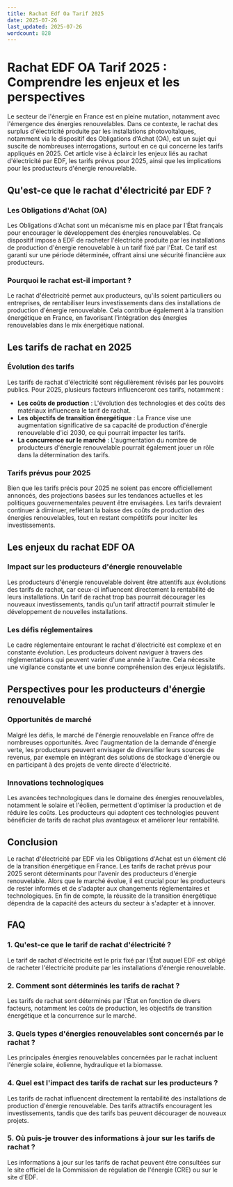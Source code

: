 ```yaml
---
title: Rachat Edf Oa Tarif 2025
date: 2025-07-26
last_updated: 2025-07-26
wordcount: 828
---
```


# Rachat EDF OA Tarif 2025 : Comprendre les enjeux et les perspectives

Le secteur de l'énergie en France est en pleine mutation, notamment avec l'émergence des énergies renouvelables. Dans ce contexte, le rachat des surplus d'électricité produite par les installations photovoltaïques, notamment via le dispositif des Obligations d'Achat (OA), est un sujet qui suscite de nombreuses interrogations, surtout en ce qui concerne les tarifs appliqués en 2025. Cet article vise à éclaircir les enjeux liés au rachat d'électricité par EDF, les tarifs prévus pour 2025, ainsi que les implications pour les producteurs d'énergie renouvelable.

## Qu'est-ce que le rachat d'électricité par EDF ?

### Les Obligations d'Achat (OA)

Les Obligations d'Achat sont un mécanisme mis en place par l'État français pour encourager le développement des énergies renouvelables. Ce dispositif impose à EDF de racheter l'électricité produite par les installations de production d'énergie renouvelable à un tarif fixé par l'État. Ce tarif est garanti sur une période déterminée, offrant ainsi une sécurité financière aux producteurs.

### Pourquoi le rachat est-il important ?

Le rachat d'électricité permet aux producteurs, qu'ils soient particuliers ou entreprises, de rentabiliser leurs investissements dans des installations de production d'énergie renouvelable. Cela contribue également à la transition énergétique en France, en favorisant l'intégration des énergies renouvelables dans le mix énergétique national.

## Les tarifs de rachat en 2025

### Évolution des tarifs

Les tarifs de rachat d'électricité sont régulièrement révisés par les pouvoirs publics. Pour 2025, plusieurs facteurs influenceront ces tarifs, notamment :

- **Les coûts de production** : L'évolution des technologies et des coûts des matériaux influencera le tarif de rachat.
- **Les objectifs de transition énergétique** : La France vise une augmentation significative de sa capacité de production d'énergie renouvelable d'ici 2030, ce qui pourrait impacter les tarifs.
- **La concurrence sur le marché** : L'augmentation du nombre de producteurs d'énergie renouvelable pourrait également jouer un rôle dans la détermination des tarifs.

### Tarifs prévus pour 2025

Bien que les tarifs précis pour 2025 ne soient pas encore officiellement annoncés, des projections basées sur les tendances actuelles et les politiques gouvernementales peuvent être envisagées. Les tarifs devraient continuer à diminuer, reflétant la baisse des coûts de production des énergies renouvelables, tout en restant compétitifs pour inciter les investissements.

## Les enjeux du rachat EDF OA

### Impact sur les producteurs d'énergie renouvelable

Les producteurs d'énergie renouvelable doivent être attentifs aux évolutions des tarifs de rachat, car ceux-ci influencent directement la rentabilité de leurs installations. Un tarif de rachat trop bas pourrait décourager les nouveaux investissements, tandis qu'un tarif attractif pourrait stimuler le développement de nouvelles installations.

### Les défis réglementaires

Le cadre réglementaire entourant le rachat d'électricité est complexe et en constante évolution. Les producteurs doivent naviguer à travers des réglementations qui peuvent varier d'une année à l'autre. Cela nécessite une vigilance constante et une bonne compréhension des enjeux législatifs.

## Perspectives pour les producteurs d'énergie renouvelable

### Opportunités de marché

Malgré les défis, le marché de l'énergie renouvelable en France offre de nombreuses opportunités. Avec l'augmentation de la demande d'énergie verte, les producteurs peuvent envisager de diversifier leurs sources de revenus, par exemple en intégrant des solutions de stockage d'énergie ou en participant à des projets de vente directe d'électricité.

### Innovations technologiques

Les avancées technologiques dans le domaine des énergies renouvelables, notamment le solaire et l'éolien, permettent d'optimiser la production et de réduire les coûts. Les producteurs qui adoptent ces technologies peuvent bénéficier de tarifs de rachat plus avantageux et améliorer leur rentabilité.

## Conclusion

Le rachat d'électricité par EDF via les Obligations d'Achat est un élément clé de la transition énergétique en France. Les tarifs de rachat prévus pour 2025 seront déterminants pour l'avenir des producteurs d'énergie renouvelable. Alors que le marché évolue, il est crucial pour les producteurs de rester informés et de s'adapter aux changements réglementaires et technologiques. En fin de compte, la réussite de la transition énergétique dépendra de la capacité des acteurs du secteur à s'adapter et à innover.

## FAQ

### 1. Qu'est-ce que le tarif de rachat d'électricité ?

Le tarif de rachat d'électricité est le prix fixé par l'État auquel EDF est obligé de racheter l'électricité produite par les installations d'énergie renouvelable.

### 2. Comment sont déterminés les tarifs de rachat ?

Les tarifs de rachat sont déterminés par l'État en fonction de divers facteurs, notamment les coûts de production, les objectifs de transition énergétique et la concurrence sur le marché.

### 3. Quels types d'énergies renouvelables sont concernés par le rachat ?

Les principales énergies renouvelables concernées par le rachat incluent l'énergie solaire, éolienne, hydraulique et la biomasse.

### 4. Quel est l'impact des tarifs de rachat sur les producteurs ?

Les tarifs de rachat influencent directement la rentabilité des installations de production d'énergie renouvelable. Des tarifs attractifs encouragent les investissements, tandis que des tarifs bas peuvent décourager de nouveaux projets.

### 5. Où puis-je trouver des informations à jour sur les tarifs de rachat ?

Les informations à jour sur les tarifs de rachat peuvent être consultées sur le site officiel de la Commission de régulation de l'énergie (CRE) ou sur le site d'EDF.